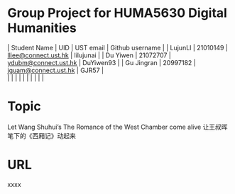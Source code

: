 # Group Project for HUMA5630 Digital Humanities

| Student Name | UID | UST email | Github username |
|    LujunLI   | 21010149 | lliee@connect.ust.hk | lilujunai |
|    Du Yiwen  | 21072707 | ydubm@connect.ust.hk | DuYiwen93 |
|  Gu Jingran  | 20997182 | jguam@connect.ust.hk |   GJR57   |        
|              |     |           |                 |
|              |     |           |                 |

# Topic
Let Wang Shuhui’s The Romance of the West Chamber come alive
让王叔晖笔下的《西厢记》动起来

# URL
xxxx
